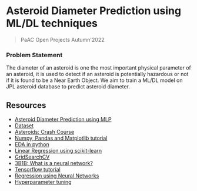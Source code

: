 # Asteroid Diameter Prediction using ML/DL techniques
> PaAC Open Projects Autumn'2022

### Problem Statement
The diameter of an asteroid is one the most important physical parameter of an asteroid, it is used to detect if an asteroid is potentially hazardous or not if it is found to be a Near Earth Object. We aim to train a ML/DL model on JPL asteroid database to predict asteroid diameter.

## Resources

* [Asteroid Diameter Prediction using MLP](http://www.iraj.in/journal/journal_file/journal_pdf/12-555-156136953136-40.pdf)
* [Dataset](https://www.kaggle.com/datasets/basu369victor/prediction-of-asteroid-diameter)
* [Asteroids: Crash Course](https://www.youtube.com/watch?v=auxpcdQimCs)
* [Numpy, Pandas and Matplotlib tutorial](https://cloudxlab.com/blog/numpy-pandas-introduction/)
* [EDA in python](https://www.analyticsvidhya.com/blog/2022/02/exploratory-data-analysis-in-python/#:~:text=Exploratory%20Data%20Analysis%20(EDA)%20in,analysis%20and%20non%2Dgraphical%20analysis.)
* [Linear Regression using scikit-learn](https://stackabuse.com/linear-regression-in-python-with-scikit-learn/)
* [GridSearchCV](https://www.youtube.com/watch?v=HdlDYng8g9s)
* [3B1B: What is a neural network?](https://www.youtube.com/watch?v=aircAruvnKk)
* [Tensorflow tutorial](https://www.tensorflow.org/tutorials/quickstart/beginner)
* [Regression using Neural Networks](https://www.analyticsvidhya.com/blog/2021/08/a-walk-through-of-regression-analysis-using-artificial-neural-networks-in-tensorflow/)
* [Hyperparameter tuning](https://pyimagesearch.com/2021/05/31/hyperparameter-tuning-for-deep-learning-with-scikit-learn-keras-and-tensorflow/)
